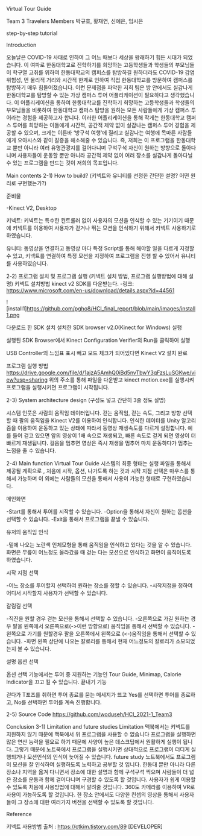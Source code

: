 Virtual Tour Guide

Team 3 Travelers
Members
박규호, 황재연, 신예은, 임시은


step-by-step tutorial

Introduction 

오늘날은 COVID-19 사태로 인하여 그 어느 때보다 세상을 왕래하기 힘든 시대가 되었습니다. 이 여파로 한동대학교로 진학하기를 희망하는 고등학생들과 학생들의 부모님들이 학구열 고취를 위하여 한동대학교의 캠퍼스를 탐방하길 원하더라도 COVID-19 감염 위험성, 먼 물리적 거리와 시간적 한계로 인하여 직접 한동대학교를 방문하여 캠퍼스를 탐방하기 매우 힘들어졌습니다.  이런 문제점을 파악한 저희 팀은 방 안에서도 실감나게 한동대학교를 탐방할 수 있는 가상 캠퍼스 투어 어플리케이션이 필요하다고 생각했습니다. 이 어플리케이션을 통하여  한동대학교를 진학하기 희망하는 고등학생들과 학생들의 부모님들을 비롯하여 한동대학교 캠퍼스 탐방을 원하는 모든 사람들에게 가상 캠퍼스 투어라는 경험을 제공하고자 합니다. 
 이러한 어플리케이션을 통해 작게는 한동대학교 캠퍼스 투어를 희망하는 이들에게 시간적, 공간적 제약 없이 실감나는 캠퍼스 투어 경험을 제공할 수 있으며, 크게는 이른바 ‘방구석 여행’에 질리고 실감나는 여행에 목마른 사람들에게 오아시스와 같이 갈증을 해소해줄 수 있습니다. 즉, 저희는 이 프로그램을 한동대학교 뿐만 아니라 여러 유명관광지를 걸어다니며 구석구석 자신이 원하는 방향으로 돌아다니며 사용자들이 운동할 뿐만 아니라 공간적 제약 없이 여러 장소를 실감나게 돌아다닐 수 있는 프로그램을 만드는 것이 저희의 목표입니다.


Main contents
2-1) How to build? (키넥트와 유니티를 선정한 간단한 설명? 어떤 원리로 구현했는가?) 

준비물

-Kinect V2, Desktop



키넥트:
키넥트는 특수한 컨트롤러 없이 사용자의 모션을 인식할 수 있는 기기이기 때문에 키넥트를 이용하여 사용자가 걷거나 뛰는 모션을 인식하기 위해서 키넥트 사용하기로 하였습니다. 



유니티:
동영상을 연결하고 동영상 마다 특정 Script를 통해 해야할 일을 다르게 지정할 수 있고, 키넥트를 연결하여 특정 모션을 지정하여 프로그램을 진행 할 수 있어서 유니티를  사용하였습니다.





2-2) 프로그램 설치 및 프로그램 실행 (키넥트 설치 방법, 프로그램 실행방법에 대해 설명)
키넥트 설치방법
kinect v2 SDK를 다운받는다. 
-링크: https://www.microsoft.com/en-us/download/details.aspx?id=44561

![install1]https://github.com/pgho8/HCI_final_report/blob/main/images/install1.png


다운로드 한 SDK 설치
설치한 SDK browser v2.0(Kinect for Windows) 실행 


실행된 SDK Browser에서 Kinect Configuration Verifier의 Run을 클릭하여 실행

USB Controller의 느낌표 표시 빼고 모드 체크가 되어있다면 Kinect V2 설치 완료

프로그램 실행 방법
	https://drive.google.com/file/d/1ajzA5AmhQ0iBd5nvTbwY3qFzsLuSGKwe/view?usp=sharing 
위의 주소를 통해 파일을 다운받고 kinect motion.exe를 실행시켜 프로그램을 실행시키면 프로그램이 시작됩니다.

	

2-3) System architecture design (구성도 넣고 간단히 3줄 정도 설명)

시스템 인풋은 사람의 움직임 데이터입니다. 걷는 움직임, 걷는 속도, 그리고 방향 선택할 때 팔의 움직임을 Kinect V2를 이용하여 인식합니다. 인식한 데이터를 Unity 알고리즘을 이용하여 운동하고 있는 상태에 따라서 동영상 재생속도를 다르게 설정합니다. 예를 들어 걷고 있으면 앞의 영상이 1배 속으로 재생되고, 빠른 속도로 걷게 되면 영상이 더 빠르게 재생됩니다. 걸음을 멈추면 영상은 즉시 재생을 멈추어 마치 운동하다가 멈추는 느낌을 줄 수 있습니다.

2-4) Main function
Virtual Tour Guide 시스템의 최종 형태는 실행 파일을 통해서 제공될 계획으로 , 처음에 시작, 옵션, 나가도록 하는 것과 시작 지점 선택은 마우스를 통해서 가능하며 이 외에는 사람들의 모션을 통해서 사용이 가능한 형태로 구현하였습니다.


메인화면

-Start를 통해서 투어를 시작할 수 있습니다.
-Option을 통해서 자신이 원하는 옵션을 선택할 수 있습니다.
-Exit을 통해서 프로그램을 끝낼 수 있습니다.

유저의 움직임 인식

 -밑에 나오는 노란색 인체모형을 통해 움직임을 인식하고 있다는 것을 알 수 있습니다. 화면은 무릎이 어느정도 올라갔을 때 걷는 다는 모션으로 인식하고 화면이 움직이도록 하였습니다. 







시작 지점 선택


-어느 장소를 투어할지 선택하여 원하는 장소를 정할 수 있습니다.
-시작지점을 정하여 어디서 시작할지 사용자가 선택할 수 있습니다.









갈림길 선택


-직진을 원할 경우 걷는 모션을 통해서 선택할 수 있습니다.
-오른쪽으로 가길 원하는 경우 팔을 왼쪽에서 오른쪽으로(->이런 방향으로) 움직임을 통해서 선택할 수 있습니다.
-왼쪽으로 가기를 원할경우 팔을 오른쪽에서 왼쪽으로 (<-)움직임을 통해서 선택할 수 있습니다.
-화면 왼쪽 상단에 나오는 칼로리를 통해서 현재 어느정도의 칼로리가 소모되었는지 볼 수 있습니다.







설명 옵션 선택

옵션 선택 기능에서는 투어 중 지원하는 기능인 Tour Guide, Minimap, Calorie Indicator을 끄고 킬 수 있습니다.
끝내기 기능 

걷다가 T포즈를 취하면 투어 종료를 묻는 메세지가 뜨고 Yes를 선택하면 투어를 종료하고, No를 선택하면 투어를 계속 진행합니다. 

2-5) Source Code
	https://github.com/woduseh/HCI_2021-1_Team3


Conclusion
3-1) Limitation and future studies 
Limitation
맥북에서는 키넥트를 지원하지 않기 때문에 맥북에서 위 프로그램을 사용할 수 없습니다
프로그램을 실행하면 많은 연산 능력을 필요로 하기 때문에 사양이 높은 데스크탑에서 원활하게 실행이 됩니다. 그렇기 때문에 노트북에서 프로그램을 실행시키면 상대적으로 프로그램이 더디게 실행되거나 모션인식의 인식이 늦어질 수 있습니다.
future study
노트북에서도 프로그램이 모션을 잘 인식하여 실행하도록 노력하고 공부할 것 입니다.
한동대 뿐만 아니라 다른 장소나 지역을 옮겨 다니면서 장소에 대한 설명과 함께 구석구석 찍으며 사람들이 더 넓은 장소를 운동과 함께 걸어다니며 구경할 수 있도록 할 것입니다.
사용자가 쉽게 이용할 수 있도록 처음에 사용방법에 대해서 알려줄 것입니다. 
360도 카메라를 이용하여 VR로 사용이 가능하도록 할 것입니다.
한 장소 안에서도 다양한 컨셉의 영상을 통해서 사용자들이 그 장소에 대한 여러가지 버전을 선택할 수 있도록 할 것입니다.
	


Reference

키넥트 사용방법 출처 : https://ctkim.tistory.com/89 [DEVELOPER]
